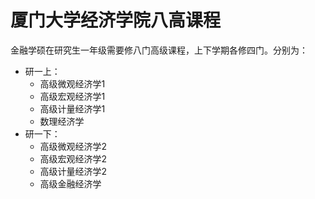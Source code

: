 # 厦门大学经济学院八高课程
金融学硕在研究生一年级需要修八门高级课程，上下学期各修四门。分别为：
* 研一上：
  * 高级微观经济学1
  * 高级宏观经济学1
  * 高级计量经济学1
  * 数理经济学
* 研一下：
  * 高级微观经济学2
  * 高级宏观经济学2
  * 高级计量经济学2
  * 高级金融经济学
## 
